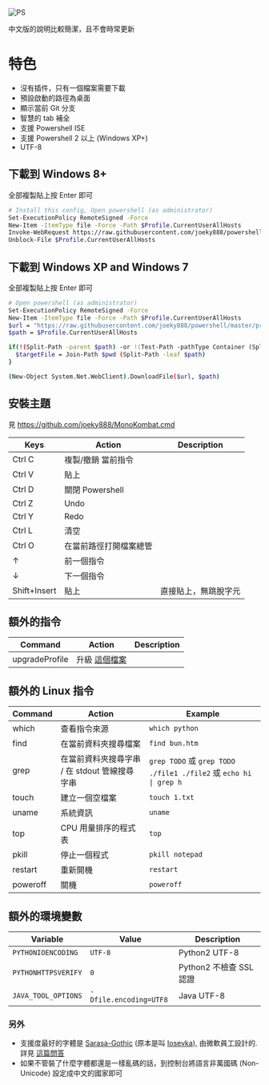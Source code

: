 ![PS](https://i.imgur.com/gjjWnCi.png)

中文版的說明比較簡潔，且不會時常更新

特色
=====
* 沒有插件，只有一個檔案需要下載
* 預設啟動的路徑為桌面
* 顯示當前 Git 分支
* 智慧的 tab 補全
* 支援 Powershell ISE
* 支援 Powershell 2 以上 (Windows XP+)
* UTF-8

## 下載到 Windows 8+

全部複製貼上按 Enter 即可

```sh
# Install this config, Open powershell (as administrator)
Set-ExecutionPolicy RemoteSigned -Force
New-Item -ItemType file -Force -Path $Profile.CurrentUserAllHosts
Invoke-WebRequest https://raw.githubusercontent.com/joeky888/powershell/master/profile.ps1 -o $Profile.CurrentUserAllHosts
Unblock-File $Profile.CurrentUserAllHosts
```

## 下載到 Windows XP and Windows 7

全部複製貼上按 Enter 即可

```sh
# Open powershell (as administrator)
Set-ExecutionPolicy RemoteSigned -Force
New-Item -ItemType file -Force -Path $Profile.CurrentUserAllHosts
$url = "https://raw.githubusercontent.com/joeky888/powershell/master/profile.ps1"
$path = $Profile.CurrentUserAllHosts

if(!(Split-Path -parent $path) -or !(Test-Path -pathType Container (Split-Path -parent $path))) {
  $targetFile = Join-Path $pwd (Split-Path -leaf $path)
}

(New-Object System.Net.WebClient).DownloadFile($url, $path)
```

## 安裝主題

見 https://github.com/joeky888/MonoKombat.cmd

| Keys      | Action                                                | Description |
| --------- | ----------------------------------------------------- | ----------- |
| Ctrl C    | 複製/撤銷 當前指令                                    | |
| Ctrl V    | 貼上                                                  | |
| Ctrl D    | 關閉 Powershell                                       | |
| Ctrl Z    | Undo                                                  | |
| Ctrl Y    | Redo                                                  | |
| Ctrl L    | 清空                                                  | |
| Ctrl O    | 在當前路徑打開檔案總管                                | |
| ↑         | 前一個指令                                            | |
| ↓         | 下一個指令                                            | |
| Shift+Insert  |  貼上                                             | 直接貼上，無跳脫字元 |

## 額外的指令

| Command           | Action                                                                                    | Description |
| ----------------- | ----------------------------------------------------------------------------------------- | ----------- |
| upgradeProfile    | 升級 [這個檔案](profile.ps1)                                                              |  |

## 額外的 Linux 指令

| Command           | Action                                                                                    | Example       |
| ----------------- | ----------------------------------------------------------------------------------------- | -------------                     |
| which             | 查看指令來源                                                                              | `which python`                    |
| find              | 在當前資料夾搜尋檔案                                                                      | `find bun.htm`                    |
| grep              | 在當前資料夾搜尋字串 / 在 stdout 管線搜尋字串                                             | `grep TODO` 或 `grep TODO ./file1 ./file2` 或 `echo hi \| grep h` |
| touch             | 建立一個空檔案                                                                            | `touch 1.txt`                     |
| uname             | 系統資訊                                                                                  | `uname`                           |
| top               | CPU 用量排序的程式表                                                                      | `top`                             |
| pkill             | 停止一個程式                                                                              | `pkill notepad`                   |
| restart           | 重新開機                                                                                  | `restart`                         |
| poweroff          | 關機                                                                                      | `poweroff`                        |

## 額外的環境變數

| Variable              | Value                                     | Description                   |
| --------------------- | ----------------------------------------- | ----------------------------- |
| `PYTHONIOENCODING`    | `UTF-8`                                   | Python2 UTF-8                 |
| `PYTHONHTTPSVERIFY`   | `0`                                       | Python2 不檢查 SSL 認證       |
| `JAVA_TOOL_OPTIONS`   | ` -Dfile.encoding=UTF8 `                  | Java UTF-8                    |

### 另外

* 支援度最好的字體是 [Sarasa-Gothic](https://github.com/be5invis/Sarasa-Gothic/releases) (原本是叫 [Iosevka](https://github.com/be5invis/Iosevka/releases)), 由微軟員工設計的. 詳見 [這篇問答](https://www.zhihu.com/question/19637242/answer/41116173)
* 如果不管裝了什麼字體都還是一樣亂碼的話，到控制台將語言非萬國碼 (Non-Unicode) 設定成中文的國家即可
